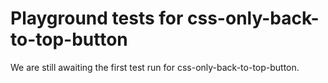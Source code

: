 # Playground tests for css-only-back-to-top-button
We are still awaiting the first test run for css-only-back-to-top-button.
